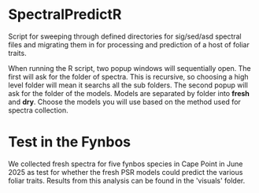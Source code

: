 # SpectralPredictR
Script for sweeping through defined directories for sig/sed/asd spectral files and migrating them in for processing and prediction of a host of foliar traits.

When running the R script, two popup windows will sequentially open.  The first will ask for the folder of spectra.  This is recursive, so choosing a high level folder will mean it searchs all the sub folders.  The second popup will ask for the folder of the models.  Models are separated by folder into **fresh** and **dry**.  Choose the models you will use based on the method used for spectra collection.

# Test in the Fynbos
We collected fresh spectra for five fynbos species in Cape Point in June 2025 as test for whether the fresh PSR models could predict the various foliar traits. Results from this analysis can be found in the 'visuals' folder. 
